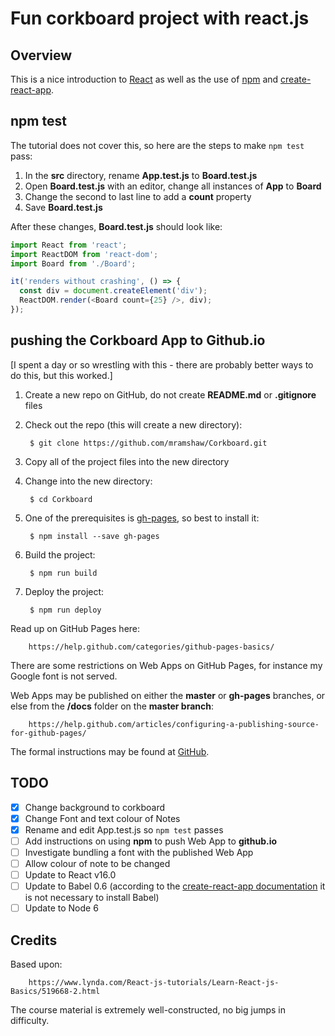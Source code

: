 # Fun corkboard project with react.js

## Overview

This is a nice introduction to [React](https://facebook.github.io/react/) as well as the use of [npm](https://www.npmjs.com/) and [create-react-app](https://github.com/facebookincubator/create-react-app).

## npm test

The tutorial does not cover this, so here are the steps to make `npm test` pass:

1. In the __src__ directory, rename __App.test.js__ to __Board.test.js__
2. Open __Board.test.js__ with an editor, change all instances of __App__ to __Board__
3. Change the second to last line to add a __count__ property
4. Save __Board.test.js__

After these changes, __Board.test.js__ should look like:
```js
import React from 'react';
import ReactDOM from 'react-dom';
import Board from './Board';

it('renders without crashing', () => {
  const div = document.createElement('div');
  ReactDOM.render(<Board count={25} />, div);
});
```

## pushing the Corkboard App to Github.io

[I spent a day or so wrestling with this - there are probably better ways to do this, but this worked.]

1. Create a new repo on GitHub, do not create __README.md__ or __.gitignore__ files
2. Check out the repo (this will create a new directory):

        $ git clone https://github.com/mramshaw/Corkboard.git

3. Copy all of the project files into the new directory
4. Change into the new directory:

        $ cd Corkboard

5. One of the prerequisites is [gh-pages](https://www.npmjs.com/package/gh-pages), so best to install it:

        $ npm install --save gh-pages

6. Build the project:

        $ npm run build

8. Deploy the project:

        $ npm run deploy

Read up on GitHub Pages here:

        https://help.github.com/categories/github-pages-basics/

There are some restrictions on Web Apps on GitHub Pages, for instance my Google font is not served.

Web Apps may be published on either the __master__ or __gh-pages__ branches, or else from the __/docs__ folder on the __master branch__:

        https://help.github.com/articles/configuring-a-publishing-source-for-github-pages/

The formal instructions may be found at [GitHub](https://github.com/facebookincubator/create-react-app/blob/master/packages/react-scripts/template/README.md#github-pages).

## TODO

- [x] Change background to corkboard
- [x] Change Font and text colour of Notes
- [x] Rename and edit App.test.js so `npm test` passes
- [ ] Add instructions on using __npm__ to push Web App to __github.io__
- [ ] Investigate bundling a font with the published Web App
- [ ] Allow colour of note to be changed
- [ ] Update to React v16.0
- [ ] Update to Babel 0.6 (according to the [create-react-app documentation](https://github.com/facebookincubator/create-react-app) it is not necessary to install Babel) 
- [ ] Update to Node 6

## Credits

Based upon:

        https://www.lynda.com/React-js-tutorials/Learn-React-js-Basics/519668-2.html

The course material is extremely well-constructed, no big jumps in difficulty.

